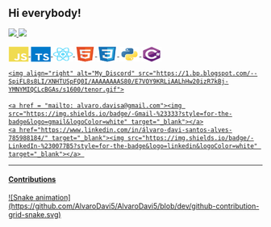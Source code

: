 ## Hi everybody! 

<div>
	<a href="https://github.com/AlvaroDavi5">
	<img height="180em" src="https://github-readme-stats.vercel.app/api?username=AlvaroDavi5&show_icons=true&theme=dracula&include_all_commits=true&count_private=true"/>
	<img height="180em" src="https://github-readme-stats.vercel.app/api/top-langs/?username=AlvaroDavi5&layout=compact&langs_count=16&theme=dracula"/>
<div>

<div style="display: inline_block"><br>
	<img align="center" alt="JavaScript" height="30" width="40" src="https://raw.githubusercontent.com/devicons/devicon/master/icons/javascript/javascript-plain.svg">
	<img align="center" alt="TypeScript" height="30" width="40" src="https://raw.githubusercontent.com/devicons/devicon/master/icons/typescript/typescript-plain.svg">
	<img align="center" alt="React" height="30" width="40" src="https://raw.githubusercontent.com/devicons/devicon/master/icons/react/react-original.svg">
	<img align="center" alt="HTML" height="30" width="40" src="https://raw.githubusercontent.com/devicons/devicon/master/icons/html5/html5-original.svg">
	<img align="center" alt="CSS" height="30" width="40" src="https://raw.githubusercontent.com/devicons/devicon/master/icons/css3/css3-original.svg">
	<img align="center" alt="Python" height="30" width="40" src="https://raw.githubusercontent.com/devicons/devicon/master/icons/python/python-original.svg">
	<img align="center" alt="Csharp" height="30" width="40" src="https://raw.githubusercontent.com/devicons/devicon/master/icons/csharp/csharp-original.svg">

	<img align="right" alt="My_Discord" src="https://1.bp.blogspot.com/--SpiFL8s8LI/XNHTUSpFQ0I/AAAAAAAAS80/E7VOY9KRLiAALhHw20izR7kBj-YMNYMIQCLcBGAs/s1600/tenor.gif">

	<a href = "mailto: alvaro.davisa@gmail.com"><img src="https://img.shields.io/badge/-Gmail-%23333?style=for-the-badge&logo=gmail&logoColor=white" target="_blank"></a>
	<a href="https://www.linkedin.com/in/álvaro-davi-santos-alves-785988184/" target="_blank"><img src="https://img.shields.io/badge/-LinkedIn-%230077B5?style=for-the-badge&logo=linkedin&logoColor=white" target="_blank"></a> 
</div>

__________________________________________________________________________________________

#### Contributions
<div>
	![Snake animation](https://github.com/AlvaroDavi5/AlvaroDavi5/blob/dev/github-contribution-grid-snake.svg)
</div>

